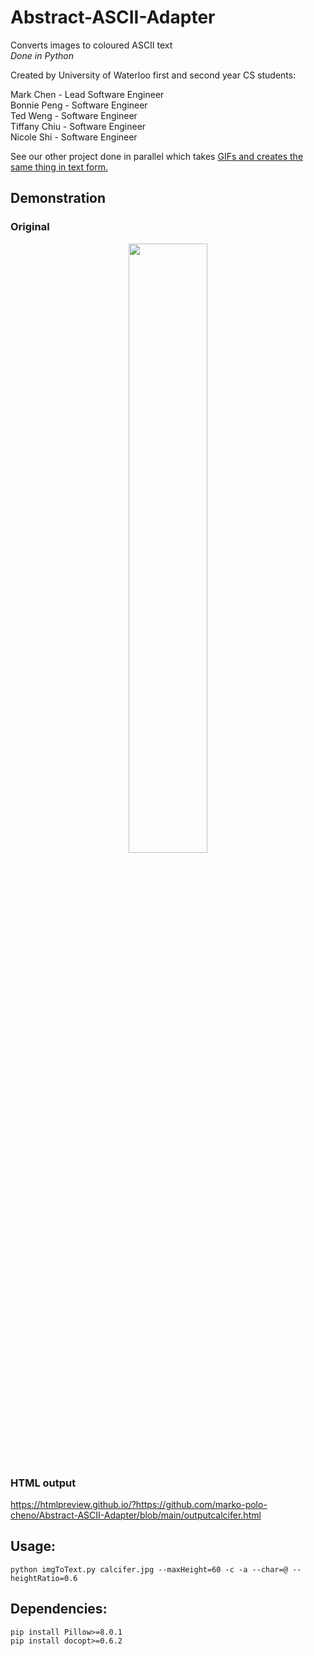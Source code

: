 # Abstract-ASCII-Adapter
Converts images to coloured ASCII text  
*Done in Python*

Created by University of Waterloo first and second year CS students:  

Mark Chen - Lead Software Engineer  
Bonnie Peng - Software Engineer  
Ted Weng - Software Engineer  
Tiffany Chiu - Software Engineer  
Nicole Shi - Software Engineer

See our other project done in parallel which takes [GIFs and creates the same thing in text form.](https://github.com/tiffxnychiu/GIF-to-ASCII)

## Demonstration
### Original
<p align="center"><img width=50% src="https://github.com/marko-polo-cheno/Abstract-ASCII-Adapter/blob/main/calcifer.jpg"></p>

### HTML output
https://htmlpreview.github.io/?https://github.com/marko-polo-cheno/Abstract-ASCII-Adapter/blob/main/outputcalcifer.html

## Usage:

```
python imgToText.py calcifer.jpg --maxHeight=60 -c -a --char=@ --heightRatio=0.6
```

## Dependencies:

```
pip install Pillow>=8.0.1
pip install docopt>=0.6.2
```
